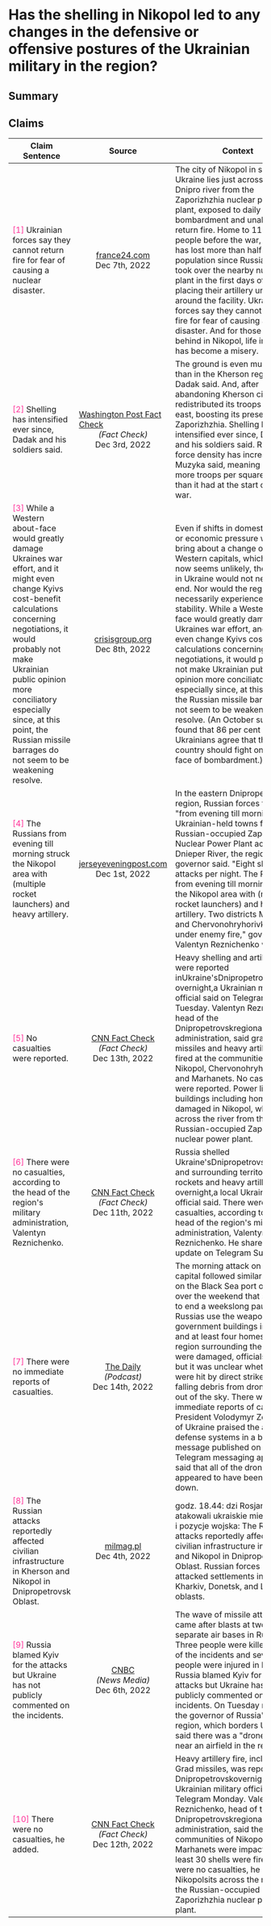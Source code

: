 # Has the shelling in Nikopol led to any changes in the defensive or offensive postures of the Ukrainian military in the region?

## Summary
<DetailSlider>
<template v-slot:less-detailed>
Ukrainian forces are constrained from returning fire on the Russian artillery units stationed around the Zaporizhzhia nuclear power plant, to avoid the risk of a nuclear disaster, despite the intensified shelling of the city of Nikopol <font color=#FF3399>[<a href="#1">1</a>]</font>. Despite the increased Russian force density and shelling in the region, there are no reported changes in the Ukrainian military's defensive or offensive postures, as they continue to endure the barrages without direct retaliation to protect the nuclear facility <font color=#FF3399>[<a href="#2">2</a>, <a href="#4">4</a>]</font>.
</template>
<template v-slot:summary>
The Ukrainian military has not returned fire against Russian forces in Nikopol due to the proximity of the Zaporizhzhia nuclear power plant and the risk of triggering a nuclear disaster, despite the area being subject to intense shelling <font color=#FF3399>[<a href="#1">1</a>]</font>. The shelling has not weakened the Ukrainian public's resolve to continue fighting, as evidenced by a survey where 86% of Ukrainians agreed that the country should fight on <font color=#FF3399>[<a href="#3">3</a>]</font>. However, the increased number of Russian troops in the Zaporizhzhia region following their withdrawal from Kherson has led to intensified shelling in the area <font color=#FF3399>[<a href="#2">2</a>]</font>. The Ukrainian-held towns in the eastern Dnipropetrovsk region, including Nikopol, have faced continuous attacks from evening till morning, yet no changes in the Ukrainian defensive or offensive postures have been explicitly reported <font color=#FF3399>[<a href="#4">4</a>, <a href="#5">5</a>]</font>.
</template>
<template v-slot:more-detailed>
The city of Nikopol, located in southern Ukraine across the Dnipro river from the Zaporizhzhia nuclear power plant, has been subjected to daily Russian bombardment. The Russian military has positioned their artillery units around the nuclear facility, which has complicated the Ukrainian military's response options. Ukrainian forces have expressed that they cannot return fire due to the risk of triggering a nuclear disaster, which has led to a significant change in their defensive posture in the region <font color=#FF3399>[<a href="#1">1</a>, <a href="#4">4</a>]</font>. As a result, the population of Nikopol has decreased by more than half since the onset of hostilities, as residents flee the constant shelling and the threat of a nuclear incident <font color=#FF3399>[<a href="#1">1</a>]</font>.<br/><br/>Despite the shelling, there have been no reports of the Ukrainian military altering their offensive posture in the area. The Ukrainian forces continue to hold their positions, enduring "from evening till morning" shelling attacks from Russian forces stationed at the Zaporizhzhia Nuclear Power Plant <font color=#FF3399>[<a href="#4">4</a>]</font>. While the region has seen an increase in Russian force density, and shelling has intensified, the Ukrainian military appears to maintain its current strategy without engaging in actions that could escalate the situation around the nuclear plant <font color=#FF3399>[<a href="#2">2</a>, <a href="#4">4</a>, <a href="#5">5</a>, <a href="#6">6</a>]</font>. Additionally, Ukrainian public opinion remains steadfast in the face of bombardment, with a survey indicating a strong resolve to continue fighting, which likely influences the military's continued defense efforts without a shift in offensive actions <font color=#FF3399>[<a href="#3">3</a>]</font>.
</template>
</DetailSlider>

## Claims
| Claim Sentence | Source | Context |
|---|---|---|
|<font id="1" color=#FF3399>[1]</font> Ukrainian forces say they cannot return fire for fear of causing a nuclear disaster.|<div style="display: flex; justify-content: center; align-items: center; flex-direction: column;"><a href="" target="_blank"><ClientOnly><BiasChart bias="N/A" /></ClientOnly></a><div><a href="https://www.france24.com/en/europe/20221207-live-soldiers-among-16-dead-in-donetsk-road-crash-pro-russia-officials-say" target="_blank">france24.com</a></div><div></div><div>Dec 7th, 2022</div></div>| The city of Nikopol in southern Ukraine lies just across the Dnipro river from the Zaporizhzhia nuclear power plant, exposed to daily Russian bombardment and unable to return fire. Home to 115,000 people before the war, Nikopol has lost more than half its population since Russian forces took over the nearby nuclear plant in the first days of fighting, placing their artillery units around the facility. Ukrainian forces say they cannot return fire for fear of causing a nuclear disaster. And for those left behind in Nikopol, life in the city has become a misery.|
|<font id="2" color=#FF3399>[2]</font> Shelling has intensified ever since, Dadak and his soldiers said.|<div style="display: flex; justify-content: center; align-items: center; flex-direction: column;"><a href="https://www.allsides.com/news-source/fact-checker-washington-post-media-bias" target="_blank"><ClientOnly><BiasChart bias="Lean Left" /></ClientOnly></a><div><a href="https://www.washingtonpost.com/world/2022/12/03/after-kherson-ukraines-military-ponders-new-push-south-east/" target="_blank">Washington Post Fact Check</a></div><div>*(Fact Check)*</div><div>Dec 3rd, 2022</div></div>| The ground is even muddier than in the Kherson region, Dadak said. And, after abandoning Kherson city, Russia redistributed its troops to the east, boosting its presence in Zaporizhzhia. Shelling has intensified ever since, Dadak and his soldiers said. Russias force density has increased, Muzyka said, meaning it has more troops per square mile than it had at the start of the war.|
|<font id="3" color=#FF3399>[3]</font> While a Western about-face would greatly damage Ukraines war effort, and it might even change Kyivs cost-benefit calculations concerning negotiations, it would probably not make Ukrainian public opinion more conciliatory especially since, at this point, the Russian missile barrages do not seem to be weakening resolve.|<div style="display: flex; justify-content: center; align-items: center; flex-direction: column;"><a href="" target="_blank"><ClientOnly><BiasChart bias="N/A" /></ClientOnly></a><div><a href="https://www.crisisgroup.org/europe-central-asia/eastern-europe/ukraine/b96-answering-four-hard-questions-about-russias-war-ukraine" target="_blank">crisisgroup.org</a></div><div></div><div>Dec 8th, 2022</div></div>| Even if shifts in domestic politics or economic pressure were to bring about a change of heart in Western capitals, which right now seems unlikely, the violence in Ukraine would not necessarily end. Nor would the region necessarily experience greater stability. While a Western about-face would greatly damage Ukraines war effort, and it might even change Kyivs cost-benefit calculations concerning negotiations, it would probably not make Ukrainian public opinion more conciliatory especially since, at this point, the Russian missile barrages do not seem to be weakening resolve. (An October survey found that 86 per cent of Ukrainians agree that their country should fight on in the face of bombardment.)|
|<font id="4" color=#FF3399>[4]</font> The Russians from evening till morning struck the Nikopol area with (multiple rocket launchers) and heavy artillery.|<div style="display: flex; justify-content: center; align-items: center; flex-direction: column;"><a href="" target="_blank"><ClientOnly><BiasChart bias="N/A" /></ClientOnly></a><div><a href="https://jerseyeveningpost.com/morenews/worldnews/2022/12/01/russian-shelling-cuts-off-power-again-in-liberated-city-of-kherson/" target="_blank">jerseyeveningpost.com</a></div><div></div><div>Dec 1st, 2022</div></div>| In the eastern Dnipropetrovsk region, Russian forces fired "from evening till morning" at Ukrainian-held towns facing the Russian-occupied Zaporizhzhia Nuclear Power Plant across the Dnieper River, the regional governor said. "Eight shelling attacks per night. The Russians from evening till morning struck the Nikopol area with (multiple rocket launchers) and heavy artillery. Two districts Marhanets and Chervonohryhorivka came under enemy fire," governor Valentyn Reznichenko wrote.|
|<font id="5" color=#FF3399>[5]</font> No casualties were reported.|<div style="display: flex; justify-content: center; align-items: center; flex-direction: column;"><a href="https://www.allsides.com/news-source/facts-first-cnn-media-bias" target="_blank"><ClientOnly><BiasChart bias="Left" /></ClientOnly></a><div><a href="https://www.cnn.com/europe/live-news/russia-ukraine-war-news-12-13-22/h_864ec4c673acb12b87c0c2b33449d0d2" target="_blank">CNN Fact Check</a></div><div>*(Fact Check)*</div><div>Dec 13th, 2022</div></div>| Heavy shelling and artillery fire were reported inUkraine'sDnipropetrovskregion overnight,a Ukrainian military official said on Telegram Tuesday. Valentyn Reznichenko, head of the Dnipropetrovskregional military administration, said grad missiles and heavy artillery were fired at the communities of Nikopol, Chervonohryhorivka and Marhanets. No casualties were reported. Power lines and buildings including homes were damaged in Nikopol, which sits across the river from the Russian-occupied Zaporizhzhia nuclear power plant.|
|<font id="6" color=#FF3399>[6]</font> There were no casualties, according to the head of the region's military administration, Valentyn Reznichenko.|<div style="display: flex; justify-content: center; align-items: center; flex-direction: column;"><a href="https://www.allsides.com/news-source/facts-first-cnn-media-bias" target="_blank"><ClientOnly><BiasChart bias="Left" /></ClientOnly></a><div><a href="https://www.cnn.com/europe/live-news/russia-ukraine-war-news-12-11-22/h_f9811c6747dde776d54052137d687a20" target="_blank">CNN Fact Check</a></div><div>*(Fact Check)*</div><div>Dec 11th, 2022</div></div>| Russia shelled Ukraine'sDnipropetrovskregion and surrounding territories with rockets and heavy artillery overnight,a local Ukrainian official said. There were no casualties, according to the head of the region's military administration, Valentyn Reznichenko. He shared the update on Telegram Sunday.|
|<font id="7" color=#FF3399>[7]</font> There were no immediate reports of casualties.|<div style="display: flex; justify-content: center; align-items: center; flex-direction: column;"><a href="https://www.allsides.com/news-source/daily-media-bias" target="_blank"><ClientOnly><BiasChart bias="Lean Left" /></ClientOnly></a><div><a href="https://www.nytimes.com/live/2022/12/14/world/russia-ukraine-news" target="_blank">The Daily </a></div><div>*(Podcast)*</div><div>Dec 14th, 2022</div></div>| The morning attack on the capital followed similar strikes on the Black Sea port of Odesa over the weekend that seemed to end a weekslong pause in Russias use the weapons. Two government buildings in Kyiv and at least four homes in the region surrounding the capital were damaged, officials said, but it was unclear whether they were hit by direct strikes or falling debris from drones shot out of the sky. There were no immediate reports of casualties. President Volodymyr Zelensky of Ukraine praised the air defense systems in a brief video message published on the Telegram messaging app and said that all of the drones appeared to have been shot down.|
|<font id="8" color=#FF3399>[8]</font> The Russian attacks reportedly affected civilian infrastructure in Kherson and Nikopol in Dnipropetrovsk Oblast.|<div style="display: flex; justify-content: center; align-items: center; flex-direction: column;"><a href="" target="_blank"><ClientOnly><BiasChart bias="N/A" /></ClientOnly></a><div><a href="https://milmag.pl/atak-rosji-na-ukraine-dzien-dwiescie-osiemdziesiaty-czwarty/" target="_blank">milmag.pl</a></div><div></div><div>Dec 4th, 2022</div></div>| godz. 18.44: dzi Rosjanie atakowali ukraiskie miejscowoci i pozycje wojska: The Russian attacks reportedly affected civilian infrastructure in Kherson and Nikopol in Dnipropetrovsk Oblast. Russian forces also attacked settlements in Sumy, Kharkiv, Donetsk, and Luhansk oblasts.|
|<font id="9" color=#FF3399>[9]</font> Russia blamed Kyiv for the attacks but Ukraine has not publicly commented on the incidents.|<div style="display: flex; justify-content: center; align-items: center; flex-direction: column;"><a href="https://www.allsides.com/news-source/cnbc" target="_blank"><ClientOnly><BiasChart bias="Center" /></ClientOnly></a><div><a href="https://www.cnbc.com/2022/12/06/russia-ukraine-live-updates.html" target="_blank">CNBC</a></div><div>*(News Media)*</div><div>Dec 6th, 2022</div></div>| The wave of missile attacks came after blasts at two separate air bases in Russia. Three people were killed in one of the incidents and several people were injured in both. Russia blamed Kyiv for the attacks but Ukraine has not publicly commented on the incidents. On Tuesday morning, the governor of Russia's Kursk region, which borders Ukraine, said there was a "drone attack" near an airfield in the region.|
|<font id="10" color=#FF3399>[10]</font> There were no casualties, he added.|<div style="display: flex; justify-content: center; align-items: center; flex-direction: column;"><a href="https://www.allsides.com/news-source/facts-first-cnn-media-bias" target="_blank"><ClientOnly><BiasChart bias="Left" /></ClientOnly></a><div><a href="https://www.cnn.com/europe/live-news/russia-ukraine-war-news-12-12-22/h_8855e97fa3acf9bb4ee546585b2db628" target="_blank">CNN Fact Check</a></div><div>*(Fact Check)*</div><div>Dec 12th, 2022</div></div>| Heavy artillery fire, including Grad missiles, was reported in Dnipropetrovskovernight,a Ukrainian military official said on Telegram Monday. Valentyn Reznichenko, head of the Dnipropetrovskregional military administration, said the communities of Nikopol and Marhanets were impacted and at least 30 shells were fired. There were no casualties, he added. Nikopolsits across the river from the Russian-occupied Zaporizhzhia nuclear power plant.|
